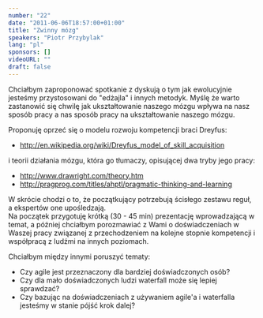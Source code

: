 ```yaml
---
number: "22"
date: "2011-06-06T18:57:00+01:00"
title: "Zwinny mózg"
speakers: "Piotr Przybylak"
lang: "pl"
sponsors: []
videoURL: ""
draft: false
---
```


Chciałbym zaproponować spotkanie z dyskują o tym jak ewolucyjnie jesteśmy przystosowani do "edżajla" i innych metodyk.
Myślę że warto zastanowić się chwilę jak ukształtowanie naszego mózgu wpływa na nasz sposób pracy a nas sposób pracy na ukształtowanie naszego mózgu.

Proponuję oprzeć się o modelu rozwoju kompetencji braci Dreyfus:
 * http://en.wikipedia.org/wiki/Dreyfus_model_of_skill_acquisition
 
i teorii działania mózgu, która go tłumaczy, opisującej dwa tryby jego pracy: 
 * http://www.drawright.com/theory.htm
 * http://pragprog.com/titles/ahptl/pragmatic-thinking-and-learning

W skrócie chodzi o to, że początkujący potrzebują ścisłego zestawu reguł, a ekspertów one upośledzają.  
Na początek przygotuję krótką (30 - 45 min) prezentację wprowadzającą w temat, a później chciałbym porozmawiać z Wami o doświadczeniach w Waszej pracy związanej z przechodzeniem na kolejne stopnie kompetencji i współpracą z ludźmi na innych poziomach.

Chciałbym między innymi poruszyć tematy:  
 * Czy agile jest przeznaczony dla bardziej doświadczonych osób? 
 * Czy dla mało doświadczonych ludzi waterfall może się lepiej sprawdzać?
 * Czy bazując na doświadczeniach z używaniem agile'a i waterfalla jesteśmy w stanie pójść krok dalej?
